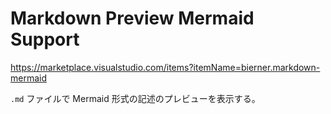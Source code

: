 # Markdown Preview Mermaid Support

<https://marketplace.visualstudio.com/items?itemName=bierner.markdown-mermaid>

`.md` ファイルで Mermaid 形式の記述のプレビューを表示する。
